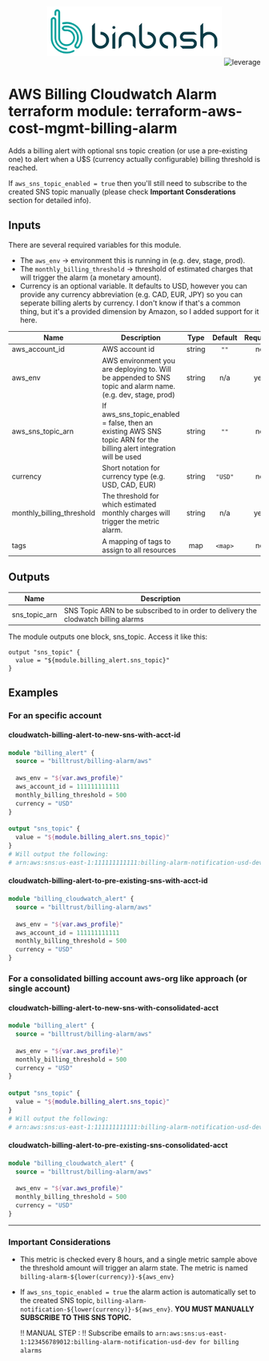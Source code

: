 <div align="center">
    <img src="figures/binbash.png" alt="drawing" width="350"/>
</div>
<div align="right">
  <img src="figures/binbash-leverage-terraform.png" alt="leverage" width="230"/>
</div>

# AWS Billing Cloudwatch Alarm terraform module: terraform-aws-cost-mgmt-billing-alarm

Adds a billing alert with optional sns topic creation (or use a pre-existing one) to alert when a U$S (currency actually configurable) billing threshold is reached.

If `aws_sns_topic_enabled = true` then you'll still need to subscribe to the created SNS topic manually (please check **Important Consderations** section for detailed info).

## Inputs

There are several required variables for this module.
* The `aws_env` -> environment this is running in (e.g. dev, stage, prod).
* The `monthly_billing_threshold` -> threshold of estimated charges that will trigger the alarm (a monetary amount).
* Currency is an optional variable. It defaults to USD, however you can provide any currency abbreviation (e.g. CAD, EUR, JPY) so you can seperate billing alerts by currency. I don't know if that's a common thing, but it's a provided dimension by Amazon, so I added support for it here.

| Name | Description | Type | Default | Required |
|------|-------------|:----:|:-----:|:-----:|
| aws\_account\_id | AWS account id | string | `""` | no |
| aws\_env | AWS environment you are deploying to. Will be appended to SNS topic and alarm name. (e.g. dev, stage, prod) | string | n/a | yes |
| aws\_sns\_topic\_arn | If aws_sns_topic_enabled = false, then an existing AWS SNS topic ARN for the billing alert integration will be used | string | `""` | no |
| currency | Short notation for currency type (e.g. USD, CAD, EUR) | string | `"USD"` | no |
| monthly\_billing\_threshold | The threshold for which estimated monthly charges will trigger the metric alarm. | string | n/a | yes |
| tags | A mapping of tags to assign to all resources | map | `<map>` | no |

## Outputs

| Name | Description |
|------|-------------|
| sns\_topic\_arn | SNS Topic ARN to be subscribed to in order to delivery the clodwatch billing alarms

The module outputs one block, sns_topic. Access it like this:

```
output "sns_topic" {
  value = "${module.billing_alert.sns_topic}"
}
```

## Examples

### For an specific account
#### cloudwatch-billing-alert-to-new-sns-with-acct-id
```terraform
module "billing_alert" {
  source = "billtrust/billing-alarm/aws"

  aws_env = "${var.aws_profile}"
  aws_account_id = 111111111111
  monthly_billing_threshold = 500
  currency = "USD"
}

output "sns_topic" {
  value = "${module.billing_alert.sns_topic}"
}
# Will output the following:
# arn:aws:sns:us-east-1:111111111111:billing-alarm-notification-usd-dev for billing alarms
```

#### cloudwatch-billing-alert-to-pre-existing-sns-with-acct-id
``` terraform
module "billing_cloudwatch_alert" {
  source = "billtrust/billing-alarm/aws"

  aws_env = "${var.aws_profile}"
  aws_account_id = 111111111111
  monthly_billing_threshold = 500
  currency = "USD"
}
```

### For a consolidated billing account aws-org like approach (or single account)
#### cloudwatch-billing-alert-to-new-sns-with-consolidated-acct
```terraform
module "billing_alert" {
  source = "billtrust/billing-alarm/aws"

  aws_env = "${var.aws_profile}"
  monthly_billing_threshold = 500
  currency = "USD"
}

output "sns_topic" {
  value = "${module.billing_alert.sns_topic}"
}
# Will output the following:
# arn:aws:sns:us-east-1:111111111111:billing-alarm-notification-usd-dev for billing alarms
```

#### cloudwatch-billing-alert-to-pre-existing-sns-consolidated-acct
``` terraform
module "billing_cloudwatch_alert" {
  source = "billtrust/billing-alarm/aws"

  aws_env = "${var.aws_profile}"
  monthly_billing_threshold = 500
  currency = "USD"
}
```

---

### Important Considerations
* This metric is checked every 8 hours, and a single metric sample above the threshold amount will trigger an alarm state. The metric is named `billing-alarm-${lower(currency)}-${aws_env}`
* If `aws_sns_topic_enabled = true` the alarm action is automatically set to the created SNS topic, `billing-alarm-notification-${lower(currency)}-${aws_env}`. **YOU MUST MANUALLY SUBSCRIBE TO THIS SNS TOPIC.**

    !! MANUAL STEP :
    !! Subscribe emails to `arn:aws:sns:us-east-1:123456789012:billing-alarm-notification-usd-dev for billing alarms`
